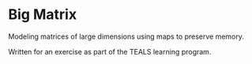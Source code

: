 # Big Matrix
Modeling matrices of large dimensions using maps to preserve memory.

Written for an exercise as part of the TEALS learning program.  